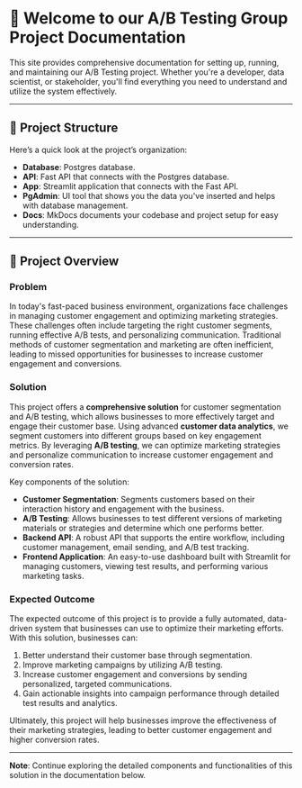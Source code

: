 # 🌟 Welcome to our A/B Testing Group Project Documentation  

This site provides comprehensive documentation for setting up, running, and maintaining our A/B Testing project. Whether you're a developer, data scientist, or stakeholder, you'll find everything you need to understand and utilize the system effectively.

---

## 📂 Project Structure  

Here’s a quick look at the project’s organization:

- **Database**: Postgres database.
- **API**: Fast API that connects with the Postgres database.
- **App**: Streamlit application that connects with the Fast API.
- **PgAdmin**: UI tool that shows you the data you've inserted and helps with database management.
- **Docs**: MkDocs documents your codebase and project setup for easy understanding.

---

## 🧠 Project Overview

### Problem

In today's fast-paced business environment, organizations face challenges in managing customer engagement and optimizing marketing strategies. These challenges often include targeting the right customer segments, running effective A/B tests, and personalizing communication. Traditional methods of customer segmentation and marketing are often inefficient, leading to missed opportunities for businesses to increase customer engagement and conversions.

### Solution

This project offers a **comprehensive solution** for customer segmentation and A/B testing, which allows businesses to more effectively target and engage their customer base. Using advanced **customer data analytics**, we segment customers into different groups based on key engagement metrics. By leveraging **A/B testing**, we can optimize marketing strategies and personalize communication to increase customer engagement and conversion rates.

Key components of the solution:
- **Customer Segmentation**: Segments customers based on their interaction history and engagement with the business.
- **A/B Testing**: Allows businesses to test different versions of marketing materials or strategies and determine which one performs better.
- **Backend API**: A robust API that supports the entire workflow, including customer management, email sending, and A/B test tracking.
- **Frontend Application**: An easy-to-use dashboard built with Streamlit for managing customers, viewing test results, and performing various marketing tasks.

### Expected Outcome

The expected outcome of this project is to provide a fully automated, data-driven system that businesses can use to optimize their marketing efforts. With this solution, businesses can:
1. Better understand their customer base through segmentation.
2. Improve marketing campaigns by utilizing A/B testing.
3. Increase customer engagement and conversions by sending personalized, targeted communications.
4. Gain actionable insights into campaign performance through detailed test results and analytics.

Ultimately, this project will help businesses improve the effectiveness of their marketing strategies, leading to better customer engagement and higher conversion rates.

---

**Note**: Continue exploring the detailed components and functionalities of this solution in the documentation below.
